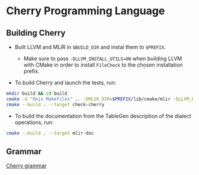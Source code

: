 # Cherry Programming Language

## Building Cherry

- Built LLVM and MLIR in `$BUILD_DIR` and instal them to `$PREFIX`.
  - Make sure to pass `-DLLVM_INSTALL_UTILS=ON` when building LLVM with CMake in order to install `FileCheck` to the chosen installation prefix.

- To build Cherry and launch the tests, run:
```sh
mkdir build && cd build
cmake -G "Unix Makefiles" .. -DMLIR_DIR=$PREFIX/lib/cmake/mlir -DLLVM_EXTERNAL_LIT=$BUILD_DIR/bin/llvm-lit
cmake --build . --target check-cherry
```
- To build the documentation from the TableGen description of the dialect operations, run:
```sh
cmake --build . --target mlir-doc
```

## Grammar
[Cherry grammar](/docs/Grammar.md)